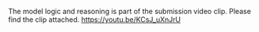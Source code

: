 The model logic and reasoning is part of the submission video clip. Please find the clip attached. 
https://youtu.be/KCsJ_uXnJrU
